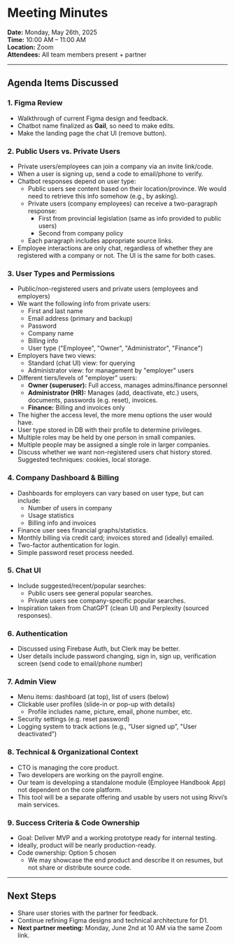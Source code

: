# Meeting Minutes

**Date:** Monday, May 26th, 2025  
**Time:** 10:00 AM – 11:00 AM  
**Location:** Zoom  
**Attendees:** All team members present + partner

---

## Agenda Items Discussed

### 1. Figma Review
- Walkthrough of current Figma design and feedback.
- Chatbot name finalized as **Gail**, so need to make edits.
- Make the landing page the chat UI (remove button).

### 2. Public Users vs. Private Users
- Private users/employees can join a company via an invite link/code.
- When a user is signing up, send a code to email/phone to verify.
- Chatbot responses depend on user type:
  - Public users see content based on their location/province. We would need to retrieve this info somehow (e.g., by asking).
  - Private users (company employees) can receive a two-paragraph response:
    - First from provincial legislation (same as info provided to public users)
    - Second from company policy
  - Each paragraph includes appropriate source links.
- Employee interactions are only chat, regardless of whether they are registered with a company or not. The UI is the same for both cases.

### 3. User Types and Permissions
- Public/non-registered users and private users (employees and employers)
- We want the following info from private users:
  - First and last name
  - Email address (primary and backup)
  - Password
  - Company name
  - Billing info 
  - User type ("Employee", "Owner", "Administrator", "Finance")
- Employers have two views:
  - Standard (chat UI) view: for querying
  - Administrator view: for management by "employer" users
- Different tiers/levels of "employer" users:
  - **Owner (superuser):**  Full access, manages admins/finance personnel
  - **Administrator (HR):** Manages (add, deactivate, etc.) users, documents, passwords (e.g. reset), invoices.
  - **Finance:** Billing and invoices only
- The higher the access level, the more menu options the user would have. 
- User type stored in DB with their profile to determine privileges.
- Multiple roles may be held by one person in small companies.
- Multiple people may be assigned a single role in larger companies.
- Discuss whether we want non-registered users chat history stored. Suggested techniques: cookies, local storage.

### 4. Company Dashboard & Billing
- Dashboards for employers can vary based on user type, but can include:
  - Number of users in company
  - Usage statistics
  - Billing info and invoices
- Finance user sees financial graphs/statistics.
- Monthly billing via credit card; invoices stored and (ideally) emailed.
- Two-factor authentication for login.
- Simple password reset process needed.

### 5. Chat UI
- Include suggested/recent/popular searches:
  - Public users see general popular searches.
  - Private users see company-specific popular searches.
- Inspiration taken from ChatGPT (clean UI) and Perplexity (sourced responses).

### 6. Authentication
- Discussed using Firebase Auth, but Clerk may be better.
- User details include password changing, sign in, sign up, verification screen (send code to email/phone number)

### 7. Admin View
- Menu items: dashboard (at top), list of users (below)
- Clickable user profiles (slide-in or pop-up with details)
  - Profile includes name, picture, email, phone number, etc.
- Security settings (e.g. reset password)
- Logging system to track actions (e.g., “User signed up”, "User deactivated")

### 8. Technical & Organizational Context
- CTO is managing the core product.
- Two developers are working on the payroll engine.
- Our team is developing a standalone module (Employee Handbook App) not dependent on the core platform.
- This tool will be a separate offering and usable by users not using Rivvi’s main services.

### 9. Success Criteria & Code Ownership
- Goal: Deliver MVP and a working prototype ready for internal testing.
- Ideally, product will be nearly production-ready.
- Code ownership: Option 5 chosen
  - We may showcase the end product and describe it on resumes, but not share or distribute source code.

---

## Next Steps
- Share user stories with the partner for feedback.
- Continue refining Figma designs and technical architecture for D1.
- **Next partner meeting:** Monday, June 2nd at 10 AM via the same Zoom link.
